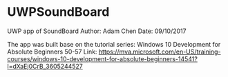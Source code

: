 # UWPSoundBoard
UWP app of SoundBoard
Author: Adam Chen
Date: 09/10/2017

The app was built base on the tutorial series: Windows 10 Development for Absolute Beginners 50-57
Link: https://mva.microsoft.com/en-US/training-courses/windows-10-development-for-absolute-beginners-14541?l=dXaEj0CrB_3605244527

